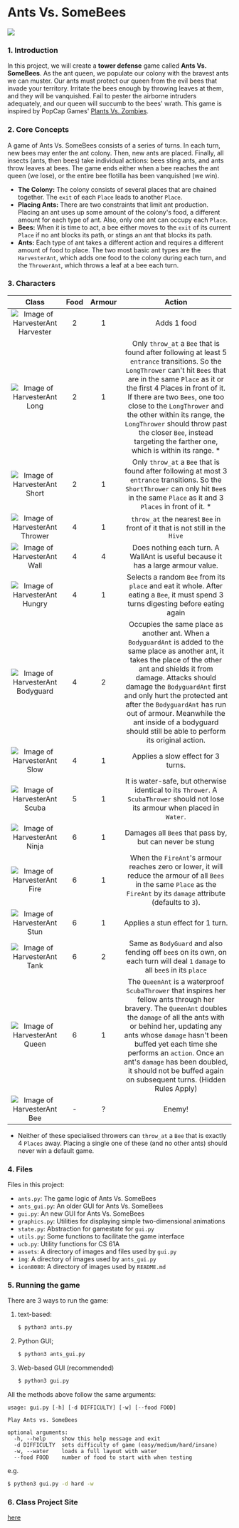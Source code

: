 # Ants Vs. SomeBees
![](https://github.com/timkchan/ants/blob/master/icon8080/gp.png?raw=true)

### 1. Introduction
In this project, we will create a __tower defense__ game called __Ants Vs. SomeBees__. As the ant queen, we populate our colony with the bravest ants we can muster. Our ants must protect our queen from the evil bees that invade your territory. Irritate the bees enough by throwing leaves at them, and they will be vanquished. Fail to pester the airborne intruders adequately, and our queen will succumb to the bees' wrath. This game is inspired by PopCap Games' [Plants Vs. Zombies].

### 2. Core Concepts
A game of Ants Vs. SomeBees consists of a series of turns. In each turn, new bees may enter the ant colony. Then, new ants are placed. Finally, all insects (ants, then bees) take individual actions: bees sting ants, and ants throw leaves at bees. The game ends either when a bee reaches the ant queen (we lose), or the entire bee flotilla has been vanquished (we win).

- __The Colony:__ The colony consists of several places that are chained together. The `exit` of each `Place` leads to another `Place`.
- __Placing Ants:__ There are two constraints that limit ant production. Placing an ant uses up some amount of the colony's food, a different amount for each type of ant. Also, only one ant can occupy each `Place`.
- __Bees:__ When it is time to act, a bee either moves to the `exit` of its current `Place` if no ant blocks its path, or stings an ant that blocks its path.
- __Ants:__ Each type of ant takes a different action and requires a different amount of food to place. The two most basic ant types are the `HarvesterAnt`, which adds one food to the colony during each turn, and the `ThrowerAnt`, which throws a leaf at a bee each turn.



### 3. Characters

|                                                         Class                                                        | Food | Armour |                                                                                                                                                                                                           Action                                                                                                                                                                                                          |
|:--------------------------------------------------------------------------------------------------------------------:|:----:|:------:|:-------------------------------------------------------------------------------------------------------------------------------------------------------------------------------------------------------------------------------------------------------------------------------------------------------------------------------------------------------------------------------------------------------------------------:|
| ![Image of HarvesterAnt](https://github.com/timkchan/ants/blob/master/icon8080/ant_harvester.gif?raw=true) Harvester |   2  |    1   |                                                                                                                                                                                                        Adds 1 food                                                                                                                                                                                                        |
| ![Image of HarvesterAnt](https://github.com/timkchan/ants/blob/master/icon8080/ant_longthrower.gif?raw=true) Long    |   2  |    1   | Only `throw_at` a `Bee` that is found after following at least 5 `entrance` transitions. So the `LongThrower` can't hit `Bees` that are in the same `Place` as it or the first 4 Places in front of it. If there are two `Bees`, one too close to the `LongThrower` and the other within its range, the `LongThrower` should throw past the closer `Bee`, instead targeting the farther one, which is within its range. * |
| ![Image of HarvesterAnt](https://github.com/timkchan/ants/blob/master/icon8080/ant_shortthrower.gif?raw=true) Short  |   2  |    1   |                                                                                                                Only `throw_at` a `Bee` that is found after following at most 3 `entrance` transitions. So the `ShortThrower` can only hit `Bee`s in the same `Place` as it and 3 `Places` in front of it. *                                                                                                               |
| ![Image of HarvesterAnt](https://github.com/timkchan/ants/blob/master/icon8080/ant_thrower.gif?raw=true) Thrower     |   4  |    1   |                                                                                                                                                                        `throw_at` the nearest `Bee` in front of it that is not still in the `Hive`                                                                                                                                                                        |
| ![Image of HarvesterAnt](https://github.com/timkchan/ants/blob/master/icon8080/ant_wall.gif?raw=true) Wall           |   4  |    4   |                                                                                                                                                                      Does nothing each turn. A WallAnt is useful because it has a large armour value.                                                                                                                                                                     |
| ![Image of HarvesterAnt](https://github.com/timkchan/ants/blob/master/icon8080/ant_hungry.gif?raw=true) Hungry       |   4  |    1   |                                                                                                                                            Selects a random `Bee` from its `place` and eat it whole. After eating a `Bee`, it must spend 3 turns digesting before eating again                                                                                                                                            |
| ![Image of HarvesterAnt](https://github.com/timkchan/ants/blob/master/icon8080/ant_bodyguard.gif?raw=true) Bodyguard |   4  |    2   |            Occupies the same place as another ant. When a `BodyguardAnt` is added to the same place as another ant, it takes the place of the other ant and shields it from damage. Attacks should damage the `BodyguardAnt` first and only hurt the protected ant after the `BodyguardAnt` has run out of armour. Meanwhile the ant inside of a bodyguard should still be able to perform its original action.           |
| ![Image of HarvesterAnt](https://github.com/timkchan/ants/blob/master/icon8080/ant_slow.gif?raw=true) Slow           |   4  |    1   |                                                                                                                                                                                             Applies a slow effect for 3 turns.                                                                                                                                                                                            |
| ![Image of HarvesterAnt](https://github.com/timkchan/ants/blob/master/icon8080/ant_scuba.gif?raw=true) Scuba         |   5  |    1   |                                                                                                                                              It is water-safe, but otherwise identical to its `Thrower`. A `ScubaThrower` should not lose its armour when placed in `Water`.                                                                                                                                              |
| ![Image of HarvesterAnt](https://github.com/timkchan/ants/blob/master/icon8080/ant_ninja.gif?raw=true) Ninja         |   6  |    1   |                                                                                                                                                                                  Damages all `Bee`s that pass by, but can never be stung                                                                                                                                                                                  |
| ![Image of HarvesterAnt](https://github.com/timkchan/ants/blob/master/icon8080/ant_fire.gif?raw=true) Fire           |   6  |    1   |                                                                                                                        When the `FireAnt`'s armour reaches zero or lower, it will reduce the armour of all `Bees` in the same `Place` as the `FireAnt` by its `damage` attribute (defaults to `3`).                                                                                                                       |
| ![Image of HarvesterAnt](https://github.com/timkchan/ants/blob/master/icon8080/ant_stun.gif?raw=true) Stun           |   6  |    1   |                                                                                                                                                                                             Applies a stun effect for 1 turn.                                                                                                                                                                                             |
| ![Image of HarvesterAnt](https://github.com/timkchan/ants/blob/master/icon8080/ant_tank.gif?raw=true) Tank           |   6  |    2   |                                                                                                                                                Same as `BodyGuard` and also fending off `bee`s on its own, on each turn will deal `1` `damage` to all `bee`s in its `place`                                                                                                                                               |
| ![Image of HarvesterAnt](https://github.com/timkchan/ants/blob/master/icon8080/ant_queen.gif?raw=true) Queen         |   6  |    1   |                   The `QueenAnt` is a waterproof `ScubaThrower` that inspires her fellow ants through her bravery. The `QueenAnt` doubles the `damage` of all the ants with or behind her, updating any ants whose `damage` hasn't been buffed yet each time she performs an `action`. Once an ant's `damage` has been doubled, it should not be buffed again on subsequent turns. (Hidden Rules Apply)                   |
| ![Image of HarvesterAnt](https://github.com/timkchan/ants/blob/master/icon8080/bee.gif?raw=true) Bee                 |   -  |    ?   |                                                                                                                                                                                                           Enemy!                                                                                                                                                                                                          |
* Neither of these specialised throwers can `throw_at` a `Bee` that is exactly 4 `Places` away. Placing a single one of these (and no other ants) should never win a default game.

### 4. Files

Files in this project:

* `ants.py`: The game logic of Ants Vs. SomeBees
* `ants_gui.py`: An older GUI for Ants Vs. SomeBees
* `gui.py`: An new GUI for Ants Vs. SomeBees
* `graphics.py`: Utilities for displaying simple two-dimensional animations
* `state.py`: Abstraction for gamestate for `gui.py`
* `utils.py`: Some functions to facilitate the game interface
* `ucb.py`: Utility functions for CS 61A
* `assets`: A directory of images and files used by `gui.py`
* `img`: A directory of images used by `ants_gui.py`
* `icon8080`: A directory of images used by `README.md`


### 5. Running the game

There are 3 ways to run the game:
1. text-based:
    ```sh
    $ python3 ants.py
    ```
2. Python GUI;
    ```sh
    $ python3 ants_gui.py
    ```
3. Web-based GUI (recommended)
    ```sh
    $ python3 gui.py
    ```
All the methods above follow the same arguments:

    usage: gui.py [-h] [-d DIFFICULTY] [-w] [--food FOOD]
    
    Play Ants vs. SomeBees
    
    optional arguments:
      -h, --help     show this help message and exit
      -d DIFFICULTY  sets difficulty of game (easy/medium/hard/insane)
      -w, --water    loads a full layout with water
      --food FOOD    number of food to start with when testing

e.g. 
```sh
$ python3 gui.py -d hard -w
```

### 6. Class Project Site
[here]

[here]: <http://61a-su15-website.github.io/proj/ants/>
[Plants Vs. Zombies]: <http://www.popcap.com/plants-vs-zombies-1>
